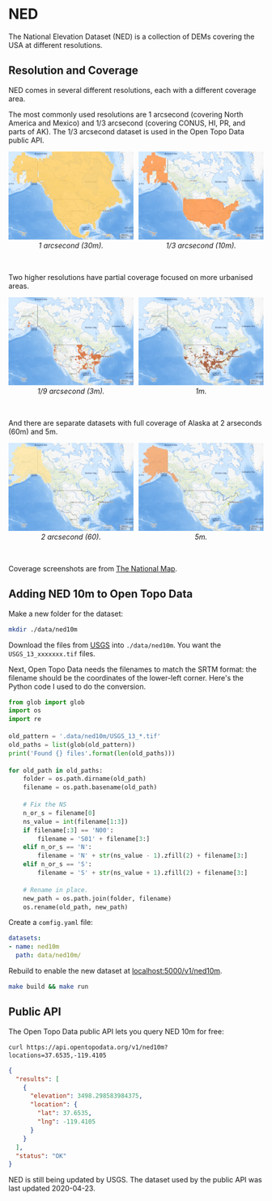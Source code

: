 # NED

The National Elevation Dataset (NED) is a collection of DEMs covering the USA at different resolutions. 


## Resolution and Coverage

NED comes in several different resolutions, each with a different coverage area.

The most commonly used resolutions are 1 arcsecond (covering North America and Mexico) and 1/3 arcsecond (covering CONUS, HI, PR, and parts of AK). The 1/3 arcsecond dataset is used in the Open Topo Data public API.

<div style="display:flex; justify-content: space-between; font-style: italic; text-align: center; flex-wrap: wrap">
  <div style="max-width: 49%; padding-bottom: 2rem">
    <a href="/img/ned-1-sec.png"><img src="/img/ned-1-sec.png" alt="NED 1 arcsecond coverage."></a>
    <span>1 arcsecond (30m).</span>
  </div>
  <div style="max-width: 49%; padding-bottom: 2rem">
    <a href="/img/ned-13-sec.png"><img src="/img/ned-13-sec.png" alt="NED 1/3 arcsecond coverage."></a>
    <span>1/3 arcsecond (10m).</span>
  </div>
</div>


Two higher resolutions have partial coverage focused on more urbanised areas.


<div style="display:flex; justify-content: space-between; font-style: italic; text-align: center; flex-wrap: wrap">
  <div style="max-width: 49%; padding-bottom: 2rem">
    <a href="/img/ned-19-sec.png"><img src="/img/ned-19-sec.png" alt="NED 1/9 arcsecond coverage."></a>
    <span>1/9 arcsecond (3m).</span>
  </div>
  <div style="max-width: 49%; padding-bottom: 2rem">
    <a href="/img/ned-1-m.png"><img src="/img/ned-1-m.png" alt="NED 1 meter coverage."></a>
    <span>1m.</span>
  </div>
</div>

And there are separate datasets with full coverage of Alaska at 2 arseconds (60m) and 5m.


<div style="display:flex; justify-content: space-between; font-style: italic; text-align: center; flex-wrap: wrap">
  <div style="max-width: 49%; padding-bottom: 2rem">
    <a href="/img/ned-2-sec-alaska.png"><img src="/img/ned-2-sec-alaska.png" alt="NED 2 arcsecond coverage."></a>
    <span>2 arcsecond (60).</span>
  </div>
  <div style="max-width: 49%; padding-bottom: 2rem">
    <a href="/img/ned-5-m-alaska.png"><img src="/img/ned-5-m-alaska.png" alt="NED 5 meter coverage."></a>
    <span>5m.</span>
  </div>
</div>

Coverage screenshots are from [The National Map](https://viewer.nationalmap.gov/basic/).


## Adding NED 10m to Open Topo Data

Make a new folder for the dataset:

```bash
mkdir ./data/ned10m
```

Download the files from [USGS](https://prd-tnm.s3.amazonaws.com/index.html?prefix=StagedProducts/Elevation/13/TIFF/) into `./data/ned10m`. You want the `USGS_13_xxxxxxx.tif` files.

Next, Open Topo Data needs the filenames to match the SRTM format: the filename should be the coordinates of the lower-left corner. Here's the Python code I used to do the conversion.

```python
from glob import glob
import os
import re

old_pattern = '.data/ned10m/USGS_13_*.tif'
old_paths = list(glob(old_pattern))
print('Found {} files'.format(len(old_paths)))

for old_path in old_paths:
    folder = os.path.dirname(old_path)
    filename = os.path.basename(old_path)

    # Fix the NS 
    n_or_s = filename[0]
    ns_value = int(filename[1:3])
    if filename[:3] == 'N00':
        filename = 'S01' + filename[3:]
    elif n_or_s == 'N':
        filename = 'N' + str(ns_value - 1).zfill(2) + filename[3:]
    elif n_or_s == 'S':
        filename = 'S' + str(ns_value + 1).zfill(2) + filename[3:]

    # Rename in place.
    new_path = os.path.join(folder, filename)
    os.rename(old_path, new_path)
```

Create a `comfig.yaml` file:

```yaml
datasets:
- name: ned10m
  path: data/ned10m/
```

Rebuild to enable the new dataset at [localhost:5000/v1/ned10m](http://localhost:5000/v1/ned10m?locations=37.653512,-119.410503).

```bash
make build && make run
```



## Public API

The Open Topo Data public API lets you query NED 10m for free:

```
curl https://api.opentopodata.org/v1/ned10m?locations=37.6535,-119.4105
```

```json
{
  "results": [
    {
      "elevation": 3498.298583984375, 
      "location": {
        "lat": 37.6535, 
        "lng": -119.4105
      }
    }
  ], 
  "status": "OK"
}
```

NED is still being updated by USGS. The dataset used by the public API was last updated 2020-04-23.

